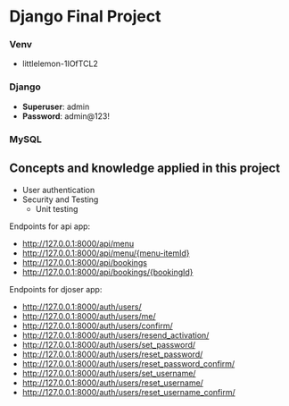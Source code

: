 
# Django Final Project
### Venv
- littlelemon-1IOfTCL2

### Django
- **Superuser**: admin
- **Password**: admin@123!

### MySQL


## Concepts and knowledge applied in this project

- User authentication
- Security and Testing
    - Unit testing


Endpoints for api app:
- http://127.0.0.1:8000/api/menu
- http://127.0.0.1:8000/api/menu/{menu-itemId}
- http://127.0.0.1:8000/api/bookings
- http://127.0.0.1:8000/api/bookings/{bookingId}

Endpoints for djoser app:
- http://127.0.0.1:8000/auth/users/
- http://127.0.0.1:8000/auth/users/me/
- http://127.0.0.1:8000/auth/users/confirm/
- http://127.0.0.1:8000/auth/users/resend_activation/
- http://127.0.0.1:8000/auth/users/set_password/
- http://127.0.0.1:8000/auth/users/reset_password/
- http://127.0.0.1:8000/auth/users/reset_password_confirm/
- http://127.0.0.1:8000/auth/users/set_username/
- http://127.0.0.1:8000/auth/users/reset_username/
- http://127.0.0.1:8000/auth/users/reset_username_confirm/